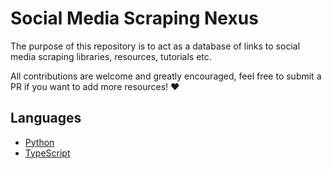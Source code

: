 # Social Media Scraping Nexus
The purpose of this repository is to act as a database of links to social media scraping libraries, resources, tutorials etc.

All contributions are welcome and greatly encouraged, feel free to submit a PR if you want to add more resources! :heart:

## Languages
* [Python](/python) 
* [TypeScript](/typescript)
